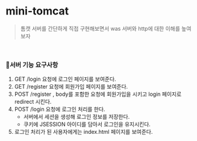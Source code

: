 # mini-tomcat

> 톰캣 서버를 간단하게 직접 구현해보면서 was 서버와 http에 대한 이해를 높여보자

<br/>

### 🚀서버 기능 요구사항

1. GET /login 요청에 로그인 페이지를 보여준다.
2. GET /register 요청에 회원가입 페이지를 보여준다.
3. POST /register , body를 포함한 요청에 회원가입을 시키고 login 페이지로 redirect 시킨다.
4. POST /login 요청에 로그인 처리를 한다.
    - 서버에서 세션을 생성해 로그인 정보를 저장한다.
    - 쿠키에 JSESSION 아이디를 담아서 로그인을 유지시킨다.
5. 로그인 처리가 된 사용자에게는 index.html 페이지를 보여준다.

